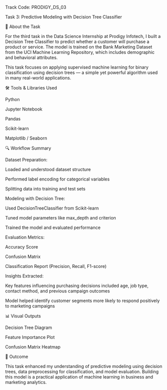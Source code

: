Track Code: PRODIGY_DS_03

Task 3: Predictive Modeling with Decision Tree Classifier

📌 About the Task

For the third task in the Data Science Internship at Prodigy Infotech, I built a Decision Tree Classifier to predict whether a customer will purchase a product or service. The model is trained on the Bank Marketing Dataset from the UCI Machine Learning Repository, which includes demographic and behavioral attributes.

This task focuses on applying supervised machine learning for binary classification using decision trees — a simple yet powerful algorithm used in many real-world applications.


🛠 Tools & Libraries Used

Python

Jupyter Notebook

Pandas

Scikit-learn

Matplotlib / Seaborn


🔍 Workflow Summary

Dataset Preparation:

Loaded and understood dataset structure

Performed label encoding for categorical variables

Splitting data into training and test sets

Modeling with Decision Tree:

Used DecisionTreeClassifier from Scikit-learn

Tuned model parameters like max_depth and criterion

Trained the model and evaluated performance

Evaluation Metrics:

Accuracy Score

Confusion Matrix

Classification Report (Precision, Recall, F1-score)


Insights Extracted:

Key features influencing purchasing decisions included age, job type, contact method, and previous campaign outcomes

Model helped identify customer segments more likely to respond positively to marketing campaigns


📊 Visual Outputs

Decision Tree Diagram

Feature Importance Plot

Confusion Matrix Heatmap

🎯 Outcome

This task enhanced my understanding of predictive modeling using decision trees, data preprocessing for classification, and model evaluation. Building this model is a practical application of machine learning in business and marketing analytics.

